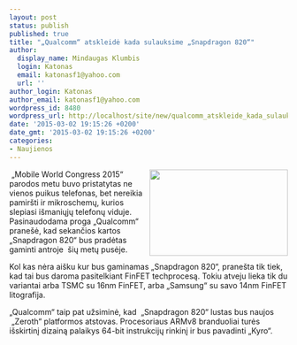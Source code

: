 ```yaml
---
layout: post
status: publish
published: true
title: "„Qualcomm“ atskleidė kada sulauksime „Snapdragon 820“"
author:
  display_name: Mindaugas Klumbis
  login: Katonas
  email: katonasf1@yahoo.com
  url: ''
author_login: Katonas
author_email: katonasf1@yahoo.com
wordpress_id: 8480
wordpress_url: http://localhost/site/new/qualcomm_atskleide_kada_sulauksime_snapdragon_820_/
date: '2015-03-02 19:15:26 +0200'
date_gmt: '2015-03-02 19:15:26 +0200'
categories:
- Naujienos
---
```

<p>
	<a href="http://technews.lt/userfiles/qualcomm-snapdragon820-1.jpg"><img alt="" src="http://technews.lt/userfiles/qualcomm-snapdragon820-1.jpg" style="width: 250px; height: 156px; float: right;" /></a>&nbsp;&bdquo;Mobile World Congress 2015&ldquo; parodos metu buvo pristatytas ne vienos puikus telefonas, bet nereikia pamir&scaron;ti ir mikroschemų, kurios slepiasi i&scaron;maniųjų telefonų viduje. Pasinaudodama proga &bdquo;Qualcomm&ldquo; prane&scaron;ė, kad sekančios kartos &bdquo;Snapdragon 820&ldquo; bus pradėtas gaminti antroje &nbsp;&scaron;ių metų pusėje.</p>
<p>
	Kol kas nėra ai&scaron;ku kur bus gaminamas &bdquo;Snapdragon 820&ldquo;, prane&scaron;ta tik tiek, kad tai bus daroma pasitelkiant FinFET techprocesą. Tokiu atveju lieka tik du variantai arba TSMC su 16nm FinFET, arba &bdquo;Samsung&ldquo; su savo 14nm FinFET litografija.</p>
<p>
	&bdquo;Qualcomm&ldquo; taip pat užsiminė, kad &nbsp;&bdquo;Snapdragon 820&ldquo; lustas bus naujos &nbsp;&bdquo;Zeroth&ldquo; platformos atstovas. Procesoriaus ARMv8 branduoliai turės i&scaron;skirtinį dizainą palaikys 64-bit instrukcijų rinkinį ir bus pavadinti &bdquo;Kyro&ldquo;.&nbsp;</p>
